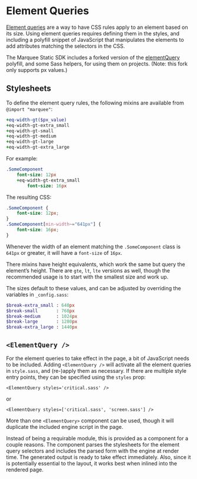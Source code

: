 # Element Queries

[Element queries][eqs] are a way to have CSS rules apply to an element based
on its size. Using element queries requires defining them in the styles, and
including a polyfill snippet of JavaScript that manipulates the elements to
add attributes matching the selectors in the CSS.

The Marquee Static SDK includes a forked version of the [elementQuery][eq]
polyfill, and some Sass helpers, for using them on projects. (Note: this fork
only supports px values.)



## Stylesheets

To define the element query rules, the following mixins are available from
`@import "marquee"`:

```sass
+eq-width-gt($px_value)
+eq-width-gt-extra_small
+eq-width-gt-small
+eq-width-gt-medium
+eq-width-gt-large
+eq-width-gt-extra_large
```

For example:

```sass
.SomeComponent
    font-size: 12px
    +eq-width-gt-extra_small
        font-size: 16px
```

The resulting CSS:

```css
.SomeComponent {
    font-size: 12px;
}
.SomeComponent[min-width~="641px"] {
    font-size: 16px;
}
```

Whenever the width of an element matching the `.SomeComponent` class is
`641px` or greater, it will have a `font-size` of `16px`.

There mixins have height equivalents, which work the same but query the
element’s height. There are `gte`, `lt`, `lte` versions as well, though the
recommended usage is to start with the smallest size and work up.

The sizes default to these values, and can be adjusted by overriding the
variables in `_config.sass`:

```sass
$break-extra_small : 640px
$break-small       : 768px
$break-medium      : 1024px
$break-large       : 1280px
$break-extra_large : 1440px
```

## `<ElementQuery />`

For the element queries to take effect in the page, a bit of JavaScript needs
to be included. Adding `<ElementQuery />` will activate all the element
queries in `style.sass`, and (re-)apply them as necessary. If there are
multiple style entry points, they can be specified using the `styles` prop:

    <ElementQuery styles='critical.sass' />

or

    <ElementQuery styles=['critical.sass', 'screen.sass'] />

More than one `<ElementQuery>` component can be used, though it will duplicate
the included engine script in the page.

Instead of being a requirable module, this is provided as a component for
a couple reasons. The component parses the stylesheets for the element query
selectors and includes the parsed form with the engine at render time. The
generated output is ready to take effect immediately. Also, since it is
potentially essential to the layout, it works best when inlined into the
rendered page.

[eqs]: http://css-tricks.com/use-cases-requirements-element-queries/
[eq]: https://github.com/tysonmatanich/elementQuery